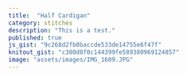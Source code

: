 ```yaml
---
title:  "Half Cardigan"
category: stitches
description: "This is a test."
published: true
js_gist: "9c268d2fb0baccde533de14755e6f47f"
knitout_gist: "c380d8f0c144399fe589380969124857"
image: "assets/images/IMG_1609.JPG"
---
```

